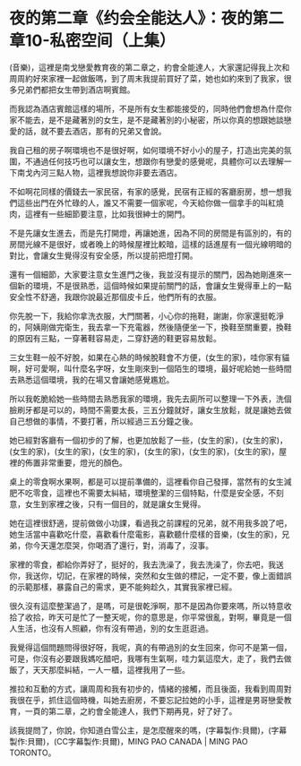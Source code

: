 # 夜的第二章《约会全能达人》：夜的第二章10-私密空间（上集）

(音樂)，這裡是南戈戀愛教育夜的第二章之，約會全能達人，大家還記得我上次和周周約好來家裡一起做飯嗎，到了周末我提前買好了菜，她也如約來到了我家，很多兄弟們都把女生帶到酒店啊賓館。

而我認為酒店賓館這樣的場所，不是所有女生都能接受的，同時他們會想為什麼你家不能去，是不是藏著別的女生，是不是藏著別的小秘密，所以你真的想跟她談戀愛的話，就不要去酒店，那有的兄弟又會說。

我自己租的房子啊環境也不是很好啊，如何環境不好小小的屋子，打造出完美的氛圍，不通過任何技巧也可以讓女生，想跟你有戀愛的感覺呢，具體你可以去理解一下南戈內河三點人物，這裡我想說你非要去酒店。

不如啊花同樣的價錢去一家民宿，有家的感覺，民宿有正經的客廳廚房，想一想我們這些出門在外忙碌的人，誰又不需要一個家呢，今天給你做一個拿手的叫紅燒肉，這裡有一些細節要注意，比如我很紳士的開門。

不是先讓女生進去，而是先打開燈，再讓她進，因為不同的房間是有區別的，有的房間光線不是很好，或者晚上的時候屋裡比較暗，這樣的話進屋有一個光線明暗的對比，會讓女生覺得沒有安全感，所以提前把燈打開。

還有一個細節，大家要注意女生進門之後，我並沒有提示的關門，因為她剛進來一個新的環境，不是很熟悉，這個時候如果提前關門的話，會讓女生覺得車上的一點安全性不舒適，我跟你說最近那個皮卡丘，他們所有的衣服。

你先脫一下，我給你拿洗衣服，大門關著，小心你的拖鞋，謝謝，你家還挺乾淨的，阿姨剛做完衛生，我去拿一下充電器，然後隨便坐一下，換鞋至關重要，換鞋的原因有三點，一穿著鞋容易走，二穿舒適的鞋更容易放鬆。

三女生鞋一般不好脫，如果在心熱的時候脫鞋會不方便，(女生的家)，哇你家有貓啊，好可愛啊，叫什麼名字呀，女生剛來到一個陌生的環境，最好呢給她一些時間去熟悉這個環境，我的在場又會讓她感覺尷尬。

所以我乾脆給她一些時間去熟悉我家的環境，我先去廁所可以整理一下外表，洗個臉刷牙都是可以的，時間不需要太長，三五分鐘就好，讓女生放鬆，就是讓她去做自己想做的事情，不要打著，所以經過三五分鐘之後。

她已經對客廳有一個初步的了解，也更加放鬆了一些，(女生的家)，(女生的家)，(女生的家)，(女生的家)，(女生的家)，(女生的家)，(女生的家)，(女生的家)，屋裡的佈置非常重要，燈光的顏色。

桌上的零食啊水果啊，都是可以提前準備的，這裡看你自己發揮，當然有的女生減肥不吃零食，這裡也不需要太糾結，環境整潔的三個特點，什麼是安全感，不刻意，女生到家裡之後，只有一個目的，就是讓女生覺得。

她在這裡很舒適，提前做做小功課，看過我之前課程的兄弟，就不用我多說了吧，她生活當中喜歡吃什麼，喜歡看什麼電影，喜歡聽什麼樣的音樂，(女生的家)，兄弟，你今天還怎麼哭，你喝酒了還行，對，消毒了，沒事。

家裡的零食，都給你弄好了，挺好的，我去洗澡了，我去洗澡了，你去吧，我送你，我送你，切記，在家裡的時候，突然和女生做的標記，一定不要，像上面錯誤的示範那樣，暴露自己的需求，更不能夠趁久，其實我家裡已經。

很久沒有這麼整潔過了，是嗎，可是很乾淨啊，那不是因為你要來嗎，所以特意收拾了收拾，昨天可是忙了一整天呢，你的意思是，你平常很亂，對啊，畢竟是一個人生活，也沒有人照顧，你有沒有帶過，別的女生逛逛過。

我覺得這個問題問得很好呀，我呢，真的有帶過別的女生回來，你可不是第一個，可是，你沒有必要跟我媽吃醋吧，我哪有生氣啊，哇力氣這麼大，走了，我們去做飯了，天天那麼糾結，一人一櫃，這裡我用了一些。

推拉和互動的方式，讓周周和我有初步的，情緒的接觸，而且後面，我看到周周對我很在乎，抓住這個時機，叫她去廚房，不要忘記拉她的小手，這裡是男哥戀愛教育，一頁的第二章，之約會全能達人，我們下期再見，好了好了。

該我提問了，你說，你知道白雪公主，是怎麼醒來的嗎，(字幕製作:貝爾)，(字幕製作:貝爾)，(CC字幕製作:貝爾)，MING PAO CANADA | MING PAO TORONTO。

